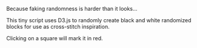 Because faking randomness is harder than it looks...

This tiny script uses D3.js to randomly create black and white randomized blocks for use as cross-stitch inspiration.

Clicking on a square will mark it in red.
